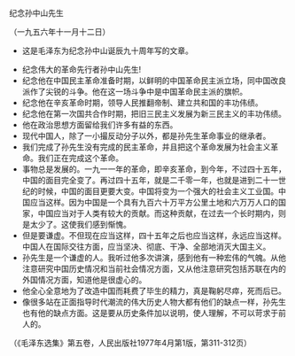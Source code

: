 纪念孙中山先生

（一九五六年十一月十二日）

* 这是毛泽东为纪念孙中山诞辰九十周年写的文章。



- 纪念伟大的革命先行者孙中山先生!
- 纪念他在中国民主革命准备时期，以鲜明的中国革命民主派立场，同中国改良派作了尖锐的斗争。他在这一场斗争中是中国革命民主派的旗帜。
- 纪念他在辛亥革命时期，领导人民推翻帝制、建立共和国的丰功伟绩。
- 纪念他在第一次国共合作时期，把旧三民主义发展为新三民主义的丰功伟绩。
- 他在政治思想方面留给我们许多有益的东西。
- 现代中国人，除了一小撮反动分子以外，都是孙先生革命事业的继承者。
- 我们完成了孙先生没有完成的民主革命，并且把这个革命发展为社会主义革命。我们正在完成这个革命。
- 事物总是发展的。一九一一年的革命，即辛亥革命，到今年，不过四十五年，中国的面目完全变了。再过四十五年，就是二千零一年，也就是进到二十一世纪的时候，中国的面目更要大变。中国将变为一个强大的社会主义工业国。中国应当这样。因为中国是一个具有九百六十万平方公里土地和六万万人口的国家，中国应当对于人类有较大的贡献。而这种贡献，在过去一个长时期内，则是太少了。这使我们感到惭愧。
- 但是要谦虚。不但现在应当这样，四十五年之后也应当这样，永远应当这样。中国人在国际交往方面，应当坚决、彻底、干净、全部地消灭大国主义。
- 孙先生是一个谦虚的人。我听过他多次讲演，感到他有一种宏伟的气魄。从他注意研究中国历史情况和当前社会情况方面，又从他注意研究包括苏联在内的外国情况方面，知道他是很虚心的。
- 他全心全意地为了改造中国而耗费了毕生的精力，真是鞠躬尽瘁，死而后已。
- 像很多站在正面指导时代潮流的伟大历史人物大都有他们的缺点一样，孙先生也有他的缺点方面。这是要从历史条件加以说明，使人理解，不可以苛求于前人的。


（《毛泽东选集》第五卷，人民出版社1977年4月第1版，第311-312页）


